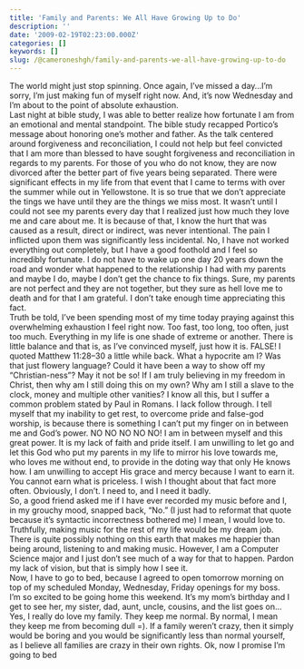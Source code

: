 ```yaml
---
title: 'Family and Parents: We All Have Growing Up to Do'
description: ''
date: '2009-02-19T02:23:00.000Z'
categories: []
keywords: []
slug: /@cameroneshgh/family-and-parents-we-all-have-growing-up-to-do
---
```


The world might just stop spinning. Once again, I’ve missed a day…I’m sorry, I’m just making fun of myself right now. And, it’s now Wednesday and I’m about to the point of absolute exhaustion.  
Last night at bible study, I was able to better realize how fortunate I am from an emotional and mental standpoint. The bible study recapped Portico’s message about honoring one’s mother and father. As the talk centered around forgiveness and reconciliation, I could not help but feel convicted that I am more than blessed to have sought forgiveness and reconciliation in regards to my parents. For those of you who do not know, they are now divorced after the better part of five years being separated. There were significant effects in my life from that event that I came to terms with over the summer while out in Yellowstone. It is so true that we don’t appreciate the tings we have until they are the things we miss most. It wasn’t until I could not see my parents every day that I realized just how much they love me and care about me. It is because of that, I know the hurt that was caused as a result, direct or indirect, was never intentional. The pain I inflicted upon them was significantly less incidental. No, I have not worked everything out completely, but I have a good foothold and I feel so incredibly fortunate. I do not have to wake up one day 20 years down the road and wonder what happened to the relationship I had with my parents and maybe I do, maybe I don’t get the chance to fix things. Sure, my parents are not perfect and they are not together, but they sure as hell love me to death and for that I am grateful. I don’t take enough time appreciating this fact.  
Truth be told, I’ve been spending most of my time today praying against this overwhelming exhaustion I feel right now. Too fast, too long, too often, just too much. Everything in my life is one shade of extreme or another. There is little balance and that is, as I’ve convinced myself, just how it is. FALSE! I quoted Matthew 11:28–30 a little while back. What a hypocrite am I? Was that just flowery language? Could it have been a way to show off my “Christian-ness”? May it not be so! If I am truly believing in my freedom in Christ, then why am I still doing this on my own? Why am I still a slave to the clock, money and multiple other vanities? I know all this, but I suffer a common problem stated by Paul in Romans. I lack follow through. I tell myself that my inability to get rest, to overcome pride and false-god worship, is because there is something I can’t put my finger on in between me and God’s power. NO NO NO NO NO! I am in between myself and this great power. It is my lack of faith and pride itself. I am unwilling to let go and let this God who put my parents in my life to mirror his love towards me, who loves me without end, to provide in the doting way that only He knows how. I am unwilling to accept His grace and mercy because I want to earn it. You cannot earn what is priceless. I wish I thought about that fact more often. Obviously, I don’t. I need to, and I need it badly.  
So, a good friend asked me if I have ever recorded my music before and I, in my grouchy mood, snapped back, “No.” (I just had to reformat that quote because it’s syntactic incorrectness bothered me) I mean, I would love to. Truthfully, making music for the rest of my life would be my dream job. There is quite possibly nothing on this earth that makes me happier than being around, listening to and making music. However, I am a Computer Science major and I just don’t see much of a way for that to happen. Pardon my lack of vision, but that is simply how I see it.  
Now, I have to go to bed, because I agreed to open tomorrow morning on top of my scheduled Monday, Wednesday, Friday openings for my boss.  
I’m so excited to be going home this weekend. It’s my mom’s birthday and I get to see her, my sister, dad, aunt, uncle, cousins, and the list goes on…Yes, I really do love my family. They keep me normal. By normal, I mean they keep me from becoming dull =). If a family weren’t crazy, then it simply would be boring and you would be significantly less than normal yourself, as I believe all families are crazy in their own rights. Ok, now I promise I’m going to bed